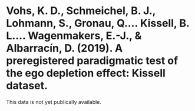 # Vohs, K. D., Schmeichel, B. J., Lohmann, S., Gronau, Q.… Kissell, B. L…. Wagenmakers, E.-J., & Albarracín, D. (2019). A preregistered paradigmatic test of the ego depletion effect: Kissell dataset.
This data is not yet publically available.